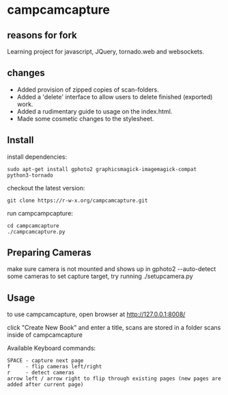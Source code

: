 # campcamcapture

## reasons for fork

Learning project for javascript, JQuery, tornado.web and websockets.

## changes

+ Added provision of zipped copies of scan-folders.
+ Added a 'delete' interface to allow users to delete finished (exported) work.
+ Added a rudimentary guide to usage on the index.html.
+ Made some cosmetic changes to the stylesheet.

## Install

install dependencies:

    sudo apt-get install gphoto2 graphicsmagick-imagemagick-compat python3-tornado

checkout the latest version:

    git clone https://r-w-x.org/campcamcapture.git


run campcampcapture:

    cd campcamcapture
    ./campcamcapture.py


## Preparing Cameras

make sure camera is not mounted and shows up in gphoto2 --auto-detect
some cameras to set capture target, try running ./setupcamera.py


## Usage

to use campcamcapture, open browser at http://127.0.0.1:8008/

click "Create New Book" and enter a title, scans are stored in a folder scans inside of campcamcapture

Available Keyboard commands:

    SPACE - capture next page
    f     - flip cameras left/right
    r     - detect cameras
    arrow left / arrow right to flip through existing pages (new pages are added after current page)

